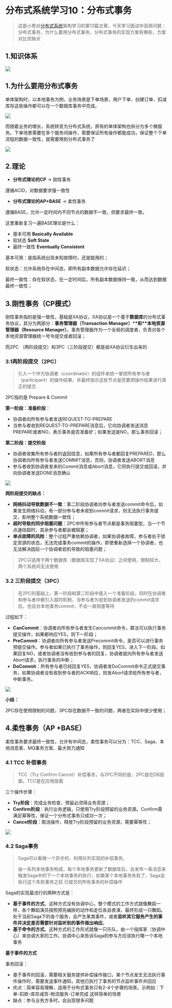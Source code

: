 # 分布式系统学习10：分布式事务

> 这是小卷对[分布式系统](https://so.csdn.net/so/search?q=分布式系统&spm=1001.2101.3001.7020)架构学习的第13篇文章，今天学习面试中高频问题：分布式事务，为什么要用分布式事务，分布式事务的实现方案有哪些，方案对比优缺点

## 1.知识体系

![](/Users/yuyunlong/IdeaProjects/find-next-dragon/bagu/img/分布式事务1.png)

## 1.为什么要用分布式事务

单体架构时，以本地事务为例，业务场景是下单场景，用户下单、创建订单、扣减库存这些操作都可以在一个数据库事务中完成。

![](/Users/yuyunlong/IdeaProjects/find-next-dragon/bagu/img/分布式事务2.png)

而随着业务的增长，系统转变为分布式系统，原有的单体架构也拆分为多个微服务。下单场景需要在多个服务间操作，需要保证所有操作都能成功，保证整个下单流程的数据一致性，就需要用到分布式事务了

![](/Users/yuyunlong/IdeaProjects/find-next-dragon/bagu/img/分布式事务3.png)

## 2.理论

- **分布式理论的CP** -> 刚性事务

遵循ACID，对数据要求强一致性

- **分布式理论的AP+BASE** -> 柔性事务

遵循BASE，允许一定时间内不同节点的数据不一致，但要求最终一致。

这里重新复习一遍BASE理论是什么：

* 基本可用 **Basically Available**
* 软状态 **Soft State**
* 最终一致性 **Eventually Consistent**

基本可用：是指系统出现未知故障时，还是能用的；

软状态：允许系统存在中间态，即所有副本数据允许存在延迟；

最终一致性：存在软状态，在一定时间后，所有副本数据保持一致，从而达到数据最终一致性；

## 3.刚性事务（CP模式）

刚性事务指的是强一致性，基础是XA协议，XA协议是一个基于**数据库**的分布式事务协议，其分为两部分：**事务管理器（Transaction Manager）\**和\**本地资源管理器（Resource Manager）**。事务管理器作为一个全局的调度者，负责对各个本地资源管理器统一号令提交或者回滚；

而2PC （两阶段提交）和3PC（三阶段提交）都是由XA协议衍生出来的

### 3.1两阶段提交（2PC）

> 引入一个作为协调者（coordinator）的组件来统一掌控所有参与者（participant）的操作结果，并最终指示这些节点是否要把操作结果进行真正的提交

2PC指的是 Prepare & Commit

**第一阶段：准备阶段**：

* 协调者向所有参与者发送REQUEST-TO-PREPARE
* 当参与者收到REQUEST-TO-PREPARE消息后，它向协调者发送消息PREPARE或者NO，表示事务是否准备好；如果发送是NO，那么事务回滚；

**第二阶段：提交阶段**

* 协调者收集所有参与者的返回信息，如果所有参与者都回复PREPARED，那么协调者向所有参与者发送COMMIT消息，否则，协调者发送ABORT消息
* 参与者收到协调者发来的Commit消息或Abort消息，它将执行提交或回滚，并向协调者发送DONE消息确认

![](/Users/yuyunlong/IdeaProjects/find-next-dragon/bagu/img/分布式事务4.png)

**两阶段提交的缺点：**

* **网络抖动导致数据不一致**：第二阶段协调者向参与者发送commit命令后，如果发生网络抖动，有一部分参与者未收到commit请求，则无法执行事务提交，影响整个系统数据一致性；
* **超时导致的同步阻塞问题**：2PC中所有参与者节点都是事务阻塞型，当一个节点通信超时，其余参与者都会被阻塞；
* **单点故障的风险**：整个过程严重依赖协调者，如果协调者故障，参与者处于锁定资源的状态，无法完成事务commit的操作。即使重新选择一个协调者，也无法解决因前一个协调者宕机导致的阻塞问题；

> 2PC只适用于两个数据库（数据库实现了XA协议）之间使用，限制较大，两个系统间无法使用

### 3.2 三阶段提交（3PC）

> 在2PC的基础上，第一阶段和第二阶段中插入一个准备阶段，同时在协调者和参与者中都引入超时机制，当参与者为收到协调者发送的commit请求后，也会对本地事务commit，不会一直阻塞等待

过程如下：

* **CanCommit**：协调者向所有参与者发生Cancommit命令，算法可以执行事务提交操作，如果都响应YES，则下一阶段；
* **PreCommit**：协调者向所有参与者发送Precommit命令，是否可以进行事务预提交操作。参与者如果已执行了事务操作，则回复YES，进入下一阶段。如果回复NO，或者协调者没有收到参与者的回复，协调者就向所有参与者发送Abort请求，执行事务的中断；
* **DoCommit**：所有参与者已经回复YES，协调者发DoCommit命令正式提交事务，如果协调者没有收到参与者的ACK响应，则发Abort请求给所有参与者，中断事务。

![](/Users/yuyunlong/IdeaProjects/find-next-dragon/bagu/img/分布式事务5.png)

**小结：**

2PC存在使用限制的问题，3PC存在数据不一致的问题，两者在实际中很少使用；



## 4.柔性事务（AP +BASE）

柔性事务要求最终一致性，允许有中间态，柔性事务可以分为：TCC、Saga、本地消息表、MQ事务方案、最大努力通知

### 4.1 TCC 补偿事务

> TCC（Try Confirm Cancel）补偿事务，与2PC不同的是，2PC是在DB层面，TCC是在应用层面

三个操作步骤：

* **Try阶段**：完成业务检查，预留必须得业务资源；
* **Confirm阶段**：执行业务逻辑，只使用Try阶段预留的业务资源。Confirm需满足幂等性，保证一个分布式事务只成功一次；
* **Cancel阶段**：取消操作，释放Try阶段预留的业务资源，需要幂等性；

![](/Users/yuyunlong/IdeaProjects/find-next-dragon/bagu/img/分布式事务6.png)

### 4.2 Saga事务

> Saga可以看做一个异步的、利用队列实现的补偿事务。
>
> 由一系列本地事务构成，每个本地事务更新了数据库后，会发布一条消息来触发Saga中的下一个本地事务的执行，如果某个本地事务失败了，Saga会执行这个失败事务之前 已提交的所有事务的补偿操作

Saga的实现最流行的两种方式是：

- **基于事件的方式**。这种方式没有协调中心，整个模式的工作方式就像舞蹈一样，各个舞蹈演员按照预先编排的动作和走位各自表演，最终形成一只舞蹈。处于当前Saga下的各个服务，会产生某类事件，或者**监听其它服务产生的事件并决定是否需要针对监听到的事件做出响应**。
- **基于命令的方式**。这种方式的工作形式就像一只乐队，由一个指挥家（协调中心）来协调大家的工作。协调中心来告诉Saga的参与方应该执行哪一个本地事务

**基于事件的方式**

事务回滚：

* 基于事件的回滚，需要相关服务提供补偿操作接口，某个节点发生无法执行事件操作时，需要发送事件通知，其他已执行了事务的节点监听事件并回应
* 优点：简单容易理解，适用于分布式事务只有2-4个步骤的场景。示例如：下单-扣款-库存减货-物流服务-订单完成 这样简单的场景
* 缺点：参与业务方多时，会出现很多问题







